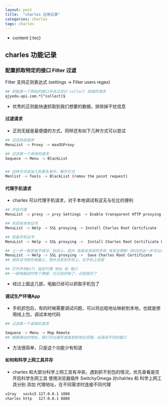 ```yaml
---
layout: post
title:  "charles 应用记录"
categories: charles
tags: charles
---
```


* content
{:toc}

## charles 功能记录
### 配置抓取特定的接口 Filter 过滤
Filter 支持正则表达式 (settings -> Filter users regex)
```bash 
## 抓取某一个网站的接口并且过滤已 collect 结尾的请求 
qjyedu-api.com.*[^collect]$
```
* 优秀的正则能快速抓取到我们想要的数据，排除掉干扰信息




#### 过滤请求
* 正则无疑是最便捷的方式，同样还有如下几种方式可以尝试
```bash
## 过滤系统请求
MenuList -> Proxy -> maxOSProxy

## 过滤某一个具体的请求
Sequece -> Menu -> BlackList


## 这种方式会加入到黑名单中，解开方式
Menlist -> Tools -> BlackList (remov the point request) 
```

#### 代理手机请求
* charles 可以代理手机请求，对于本地调试有这无与伦比的便利
```bash
## 开启代理
MenuList -> proxy -> prxy Settings -> Enable transparent HTTP proxying

## 先安装本地证书
MenuList -> Help -> SSL proxying -> Install Charles Root Certificate

## 安装手机证书
MenuList -> Help -> SSL proxying ->  Install Charles Root Certificate On a Mobile Devie or Remove Browser

## 上一步一般安装不成功，别灰心，因为 高版本系统的手机 有安全限制（脸白的这一步可以跳过了）
MenuList -> Help -> SSL proxying ->  Save Charles Root Certificate
## 保存证书到你电脑上，想办法发到手机上，在手机上安装

## 打开手机Wifi 指定代理 地址 和 端口
## 一般电脑这时有个弹窗，忘记说的啥了，点是就对了
```
* 经过上面这几部，电脑已经可以抓取手机包了

#### 调试生产环境App
* 手机抓包后，有的时候需要调试问题，可以将远程地址映射到本地，也就是使用线上包，调试本地代码
```bash
## 过滤某一个具体的请求

Sequece -> Menu -> Map Remote
## 根据弹出的地址，我们可以缩写或者放到地址范围，去调试不同的接口
```
* 方法很简单，只是这个功能少有知道


#### 如何和科学上网工具并存
* charles 和大部分科学上网工具有冲突，遇到抓不到包的情况，优先查看是否开启科学生网工具
使用浏览器插件 SwitchyOmega
对chalrles 和 科学上网工具分别 添加 代理地址，在不同需求时连接不同代理
```bash
v2ray   socks5 127.0.0.1 1080
charles http   127.0.0.1 8888 
```
